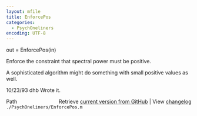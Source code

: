 ```yaml
---
layout: mfile
title: EnforcePos
categories:
  - PsychOneliners
encoding: UTF-8
---
```


 out = EnforcePos\(in\)

Enforce the constraint that spectral power must be
positive.

A sophisticated algorithm might do something with small
positive values as well.

10/23/93  dhb  Wrote it.


<div class="code_header" style="text-align:right;">
  <span style="float:left;">Path&nbsp;&nbsp;</span> <span class="counter">Retrieve <a href=
  "https://raw.github.com/Psychtoolbox-3/Psychtoolbox-3/beta/./PsychOneliners/EnforcePos.m">current version from GitHub</a> | View <a href=
  "https://github.com/Psychtoolbox-3/Psychtoolbox-3/commits/beta/./PsychOneliners/EnforcePos.m">changelog</a></span>
</div>
<div class="code">
  <code>./PsychOneliners/EnforcePos.m</code>
</div>
